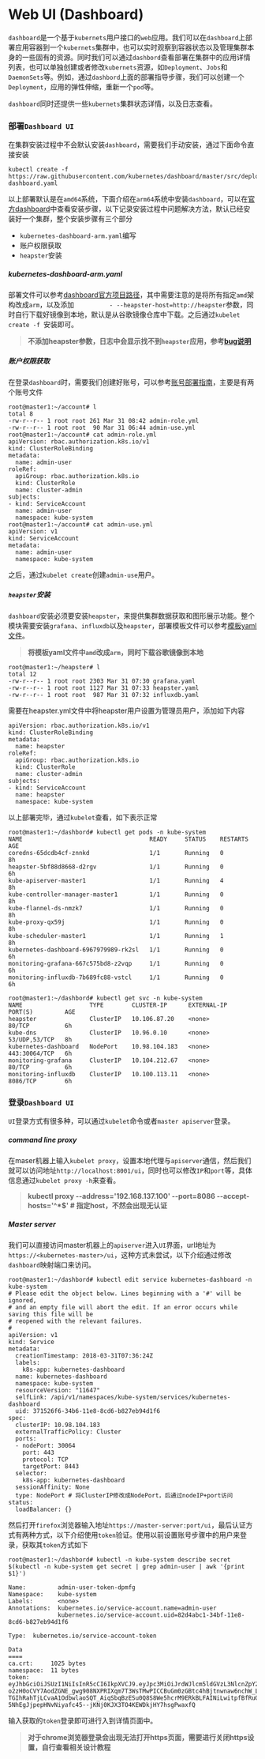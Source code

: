 

# Web UI (Dashboard)

`dashboard`是一个基于`kubernets`用户接口的`web`应用。我们可以在`dashboard`上部署应用容器到一个`kubernets`集群中，也可以实时观察到容器状态以及管理集群本身的一些固有的资源。同时我们可以通过`dashbord`查看部署在集群中的应用详情列表，也可以单独创建或者修改`kubernets`资源，如`Deployment`、`Jobs`和`DaemonSets`等。例如，通过`dashbord`上面的部署指导步骤，我们可以创建一个`Deployment`，应用的弹性伸缩，重新一个`pod`等。

`dashboard`同时还提供一些`kubernets`集群状态详情，以及日志查看。

### 部署`Dashboard UI`

在集群安装过程中不会默认安装`dashboard`，需要我们手动安装，通过下面命令直接安装

```shell
kubectl create -f https://raw.githubusercontent.com/kubernetes/dashboard/master/src/deploy/recommended/kubernetes-dashboard.yaml
```

以上部署默认是在`amd64`系统，下面介绍在`arm64`系统中安装`dashboard`，可以在[官方dashboard](https://github.com/kubernetes/dashboard/)中查看安装步骤，以下记录安装过程中问题解决方法，默认已经安装好一个集群，整个安装步骤有三个部分

* `kubernetes-dashboard-arm.yaml`编写
* 账户权限获取
* `heapster`安装

##### kubernetes-dashboard-arm.yaml

部署文件可以参考[dashboard官方项目路径](https://github.com/kubernetes/dashboard/tree/master/src/deploy/recommended)，其中需要注意的是将所有指定`amd`架构改成`arm`，以及添加`          - --heapster-host=http://heapster`参数，同时自行下载好镜像到本地，默认是从谷歌镜像仓库中下载。之后通过`kubelet create -f `安装即可。

> **不添加heapster参数，日志中会显示找不到`heapster`应用，参考[bug说明](https://github.com/kubernetes/dashboard/issues/1602)** 

##### 账户权限获取

在登录`dashboard`时，需要我们创建好账号，可以参考[账号部署指南](https://github.com/kubernetes/dashboard/wiki/Creating-sample-user)，主要是有两个账号文件

```shell
root@master1:~/account# l
total 8
-rw-r--r-- 1 root root 261 Mar 31 08:42 admin-role.yml
-rw-r--r-- 1 root root  90 Mar 31 06:44 admin-use.yml
root@master1:~/account# cat admin-role.yml
apiVersion: rbac.authorization.k8s.io/v1
kind: ClusterRoleBinding
metadata:
  name: admin-user
roleRef:
  apiGroup: rbac.authorization.k8s.io
  kind: ClusterRole
  name: cluster-admin
subjects:
- kind: ServiceAccount
  name: admin-user
  namespace: kube-system
root@master1:~/account# cat admin-use.yml
apiVersion: v1
kind: ServiceAccount
metadata:
  name: admin-user
  namespace: kube-system
```

之后，通过`kubelet create`创建`admin-use`用户。

##### `heapster`安装

`dashboard`安装必须要安装`heapster`，来提供集群数据获取和图形展示功能。整个模块需要安装`grafana`、`influxdb`以及`heapster`，部署模板文件可以参考[模板yaml文件](https://github.com/kubernetes/heapster/tree/master/deploy/kube-config/influxdb)。

> **将模板yaml文件中`amd`改成`arm`，同时下载谷歌镜像到本地**

```shell
root@master1:~/heapster# l
total 12
-rw-r--r-- 1 root root 2303 Mar 31 07:30 grafana.yaml
-rw-r--r-- 1 root root 1127 Mar 31 07:33 heapster.yaml
-rw-r--r-- 1 root root  987 Mar 31 07:32 influxdb.yaml
```
需要在heapster.yml文件中将heapster用户设置为管理员用户，添加如下内容
```shell
apiVersion: rbac.authorization.k8s.io/v1
kind: ClusterRoleBinding
metadata:
  name: heapster
roleRef:
  apiGroup: rbac.authorization.k8s.io
  kind: ClusterRole
  name: cluster-admin
subjects:
- kind: ServiceAccount
  name: heapster
  namespace: kube-system
```

以上部署完毕，通过`kubelet`查看，如下表示正常

```shell
root@master1:~/dashbord# kubectl get pods -n kube-system
NAME                                    READY     STATUS    RESTARTS   AGE
coredns-65dcdb4cf-znnkd                 1/1       Running   0          8h
heapster-5bf88d8668-d2rgv               1/1       Running   0          6h
kube-apiserver-master1                  1/1       Running   4          8h
kube-controller-manager-master1         1/1       Running   0          8h
kube-flannel-ds-nmzk7                   1/1       Running   0          8h
kube-proxy-qx59j                        1/1       Running   0          8h
kube-scheduler-master1                  1/1       Running   1          8h
kubernetes-dashboard-6967979989-rk2sl   1/1       Running   0          6h
monitoring-grafana-667c575bd8-z2vqp     1/1       Running   0          6h
monitoring-influxdb-7b689fc88-vstcl     1/1       Running   0          6h

root@master1:~/dashbord# kubectl get svc -n kube-system
NAME                   TYPE        CLUSTER-IP      EXTERNAL-IP   PORT(S)         AGE
heapster               ClusterIP   10.106.87.20    <none>        80/TCP          6h
kube-dns               ClusterIP   10.96.0.10      <none>        53/UDP,53/TCP   8h
kubernetes-dashboard   NodePort    10.98.104.183   <none>        443:30064/TCP   6h
monitoring-grafana     ClusterIP   10.104.212.67   <none>        80/TCP          6h
monitoring-influxdb    ClusterIP   10.100.113.11   <none>        8086/TCP        6h
```

### 登录`Dashboard UI`

`UI`登录方式有很多种，可以通过`kubelet`命令或者`master apiserver`登录。

##### command line proxy

在maser机器上输入`kubelet proxy`，设置本地代理与`apiserver`通信，然后我们就可以访问地址`http://localhost:8001/ui`，同时也可以修改`IP`和`port`等，具体信息通过`kubelet proxy -h`来查看。

> **kubectl proxy --address='192.168.137.100' --port=8086 --accept-hosts='^*$' # 指定host，不然会出现无认证**

##### Master server

我们可以直接访问master机器上的`apiserver`进入`UI`界面，url地址为`https://<kubernetes-master>/ui`，这种方式未尝试，以下介绍通过修改`dashboard`映射端口来访问。

```shell
root@master1:~/dashbord# kubectl edit service kubernetes-dashboard -n kube-system
# Please edit the object below. Lines beginning with a '#' will be ignored,
# and an empty file will abort the edit. If an error occurs while saving this file will be
# reopened with the relevant failures.
#
apiVersion: v1
kind: Service
metadata:
  creationTimestamp: 2018-03-31T07:36:24Z
  labels:
    k8s-app: kubernetes-dashboard
  name: kubernetes-dashboard
  namespace: kube-system
  resourceVersion: "11647"
  selfLink: /api/v1/namespaces/kube-system/services/kubernetes-dashboard
  uid: 371526f6-34b6-11e8-8cd6-b827eb94d1f6
spec:
  clusterIP: 10.98.104.183
  externalTrafficPolicy: Cluster
  ports:
  - nodePort: 30064
    port: 443
    protocol: TCP
    targetPort: 8443
  selector:
    k8s-app: kubernetes-dashboard
  sessionAffinity: None
  type: NodePort # 将ClusterIP修改成NodePort，后通过nodeIP+port访问
status:
  loadBalancer: {}
```

然后打开`firefox`浏览器输入地址`https://master-server:port/ui`，最后认证方式有两种方式，以下介绍使用`token`验证。使用以前设置账号步骤中的用户来登录，获取其`token`方式如下

```shell
root@master1:~/dashbord# kubectl -n kube-system describe secret $(kubectl -n kube-system get secret | grep admin-user | awk '{print $1}')

Name:         admin-user-token-dpmfg
Namespace:    kube-system
Labels:       <none>
Annotations:  kubernetes.io/service-account.name=admin-user
              kubernetes.io/service-account.uid=82d4abc1-34bf-11e8-8cd6-b827eb94d1f6

Type:  kubernetes.io/service-account-token

Data
====
ca.crt:     1025 bytes
namespace:  11 bytes
token:      eyJhbGciOiJSUzI1NiIsInR5cCI6IkpXVCJ9.eyJpc3MiOiJrdWJlcm5ldGVzL3NlcnZpY2VhY2NvdW50Iiwia3ViZXJuZXRlcy5pby9zZXJ2aWNlYWNjb3VudC9uYW1lc3BhY2UiOiJrdWJlLXN5c3RlbSIsImt1YmVybmV0ZXMuaW8vc2VydmljZWFjY291bnQvc2VjcmV0Lm5hbWUiOiJhZG1pbi11c2VyLXRva2VuLWRwbWZnIiwia3ViZXJuZXRlcy5pby9zZXJ2aWNlYWNjb3VudC9zZXJ2aWNlLWFjY291bnQubmFtZSI6ImFkbWluLXVzZXIiLCJrdWJlcm5ldGVzLmlvL3NlcnZpY2VhY2NvdW50L3NlcnZpY2UtYWNjb3VudC51aWQiOiI4MmQ0YWJjMS0zNGJmLTExZTgtOGNkNi1iODI3ZWI5NGQxZjYiLCJzdWIiOiJzeXN0ZW06c2VydmljZWFjY291bnQ6a3ViZS1zeXN0ZW06YWRtaW4tdXNlciJ9.mzdas5zJVmsXtxSQujIcHWg3K41zW09vDwpZ9jSuATnv6-o2zH0oCVY7AodZGNE_gwg908NXPRIXqm7T3WsTMwPICCBuGm0zGBtc4hBjtnwnaw6nchW_LqQwC71sD3zD79yUvqpCq4ejrauG_BwULgptalYmEB1fE-TGIhRahTjLCvaA1OdbwlaoSQT_AiqSbqBzESu0Q8S8We5hcrM9ERkBLFAINiLwitpfBfRuO8m2NyeJZ5fXZwY0iqTPfosyfjDccb8p5fvGKkbaeI_C6pRQCtYc81vS-5NhEgJjpepHNvNiyafc45--jKNj0KJX3TO4KEWDkjHY7hsgPwaxfQ
```

输入获取的`token`登录即可进行入到详情页面中。

> **对于chrome浏览器登录会出现无法打开https页面，需要进行关闭https设置，自行查看相关设计教程**

